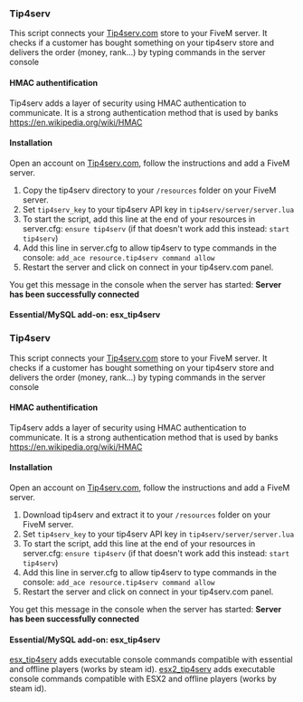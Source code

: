 ### Tip4serv

This script connects your [Tip4serv.com](https://tip4serv.com/) store to your FiveM server.
It checks if a customer has bought something on your tip4serv store and delivers the order (money, rank...) by typing commands in the server console

#### HMAC authentification

Tip4serv adds a layer of security using HMAC authentication to communicate. It is a strong authentication method that is used by banks https://en.wikipedia.org/wiki/HMAC

#### Installation

Open an account on [Tip4serv.com](https://tip4serv.com/), follow the instructions and add a FiveM server.

1) Copy the tip4serv directory to your `/resources` folder on your FiveM server.
2) Set `tip4serv_key` to your tip4serv API key in `tip4serv/server/server.lua`
3) To start the script, add this line at the end of your resources in server.cfg: `ensure tip4serv` (if that doesn't work add this instead: `start tip4serv`)
4) Add this line in server.cfg to allow tip4serv to type commands in the console: `add_ace resource.tip4serv command allow`
5) Restart the server and click on connect in your tip4serv.com panel.

You get this message in the console when the server has started: **Server has been successfully connected**

#### Essential/MySQL add-on: esx_tip4serv

### Tip4serv

This script connects your [Tip4serv.com](https://tip4serv.com/) store to your FiveM server.
It checks if a customer has bought something on your tip4serv store and delivers the order (money, rank...) by typing commands in the server console

#### HMAC authentification

Tip4serv adds a layer of security using HMAC authentication to communicate. It is a strong authentication method that is used by banks https://en.wikipedia.org/wiki/HMAC

#### Installation

Open an account on [Tip4serv.com](https://tip4serv.com/), follow the instructions and add a FiveM server.

1) Download tip4serv and extract it to your `/resources` folder on your FiveM server.
2) Set `tip4serv_key` to your tip4serv API key in `tip4serv/server/server.lua`
3) To start the script, add this line at the end of your resources in server.cfg: `ensure tip4serv` (if that doesn't work add this instead: `start tip4serv`)
4) Add this line in server.cfg to allow tip4serv to type commands in the console: `add_ace resource.tip4serv command allow`
5) Restart the server and click on connect in your tip4serv.com panel.

You get this message in the console when the server has started: **Server has been successfully connected**

#### Essential/MySQL add-on: esx_tip4serv

[esx_tip4serv](https://github.com/Murgator/esx-fivem-commands) adds executable console commands compatible with essential and offline players (works by steam id).
[esx2_tip4serv](https://github.com/Murgator/esx2-fivem-commands) adds executable console commands compatible with ESX2 and offline players (works by steam id).
